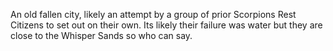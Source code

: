 An old fallen city, likely an attempt by a group of prior Scorpions Rest Citizens to set out on their own. Its likely their failure was water but they are close to the Whisper Sands so who can say.